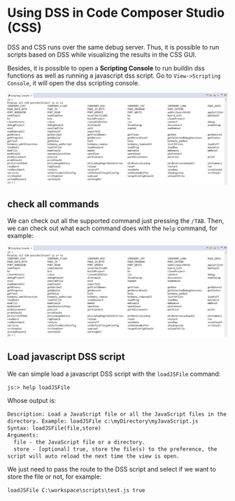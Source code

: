# Using DSS in Code Composer Studio (CSS)
DSS and CSS runs over the same debug server. Thus, it is possible to run scripts based on DSS while visualizing the results in the CSS GUI.

Besides, it is possible to open a **Scripting Console** to run buildin dss functions as well as running a javascript dss script. Go to `View->Scripting Console`, it will open the dss scripting console.

![image](../images/scripting_console_all_commands.png)

## check all commands

We can check out all the supported command just pressing the `/TAB`. Then, we can check out what each command does with the `help` command, for example:

![image](../images/scripting_console_all_commands.png)

## Load javascript DSS script
We can simple load a javascript DSS script with the `loadJSFile` command:

```
js:> help loadJSFile 
```

Whose output is:

```
Description: Load a JavaScript file or all the JavaScript files in the directory. Example: loadJSFile c:\myDirectory\myJavaScript.js
Syntax: loadJSFile(file,store)
Arguments: 
  file - the JavaScript file or a directory.
  store - [optional] true, store the file(s) to the preference, the script will auto reload the next time the view is open.

```

We just need to pass the route to the DSS script and select if we want to store the file or not, for example:

```
loadJSFile C:\workspace\scripts\test.js true
```

